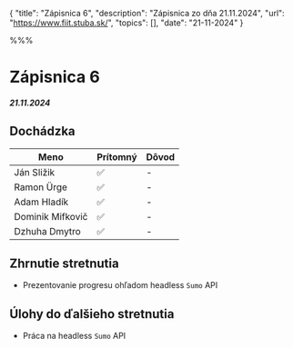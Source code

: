 { 
  "title": "Zápisnica 6", 
  "description": "Zápisnica zo dňa 21.11.2024", 
  "url": "https://www.fiit.stuba.sk/", 
  "topics": [],
  "date": "21-11-2024"
} 

%%%

# Zápisnica 6
##### 21.11.2024

## Dochádzka
| Meno     |    Prítomný   |  Dôvod |
|----------|-------------|-------|
| Ján Sližik | ✅ | - |
| Ramon Ürge | ✅ | - |
| Adam Hladík | ✅ | - |
| Dominik Mifkovič | ✅ | - |
| Dzhuha Dmytro  | ✅ | - |

## Zhrnutie stretnutia
- Prezentovanie progresu ohľadom headless `Sumo` API

## Úlohy do ďalšieho stretnutia
- Práca na headless `Sumo` API